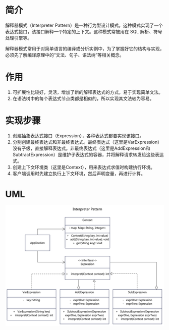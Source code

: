 # 简介
解释器模式（Interpreter Pattern）是一种行为型设计模式。这种模式实现了一个表达式接口，该接口解释一个特定的上下文。这种模式常被用在 SQL 解析、符号处理引擎等。

解释器模式常用于对简单语言的编译或分析实例中，为了掌握好它的结构与实现，必须先了解编译原理中的“文法、句子、语法树”等相关概念。

# 作用
1. 可扩展性比较好，灵活，增加了新的解释表达式的方式，易于实现简单文法。
2. 在语法树中的每个表达式节点类都是相似的，所以实现其文法较为容易。

# 实现步骤
1. 创建抽象表达式接口（Expression），各种表达式都要实现该接口。
2. 分别创建最终表达式和非最终表达式。最终表达式（这里是VarExpression）没有子级，直接解释表达式。非最终表达式（这里是AddExpression和SubtractExpression）是维护子表达式的容器，并将解释请求转发给这些表达式。
3. 创建上下文环境类（这里是Context），用来表达式求值时构建执行环境。
4. 客户端调用时先建立执行上下文环境，然后声明变量，再进行计算。

# UML
<img src="../docs/uml/interpreter-pattern.png">